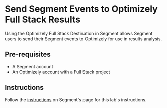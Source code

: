 # Send Segment Events to Optimizely Full Stack Results

Using the Optimizely Full Stack Destination in Segment allows Segment users to send their Segment events to Optimizely for use in results analysis.

## Pre-requisites

- A Segment account
- An Optimizely account with a Full Stack project

## Instructions

Follow the [instructions](https://segment.com/docs/connections/destinations/catalog/optimizely-full-stack/) on Segment's page for this lab's instructions.

